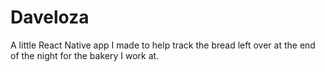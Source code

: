 # Daveloza

A little React Native app I made to help track the bread left over at the end of the night for the bakery I work at.
